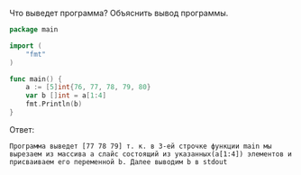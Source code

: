 Что выведет программа? Объяснить вывод программы.

```go
package main

import (
    "fmt"
)

func main() {
    a := [5]int{76, 77, 78, 79, 80}
    var b []int = a[1:4]
    fmt.Println(b)
}
```

Ответ:
```
Программа выведет [77 78 79] т. к. в 3-ей строчке функции main мы вырезаем из массива a слайс состоящий из указанных(a[1:4]) элементов и присваиваем его переменной b. Далее выводим b в stdout

```
